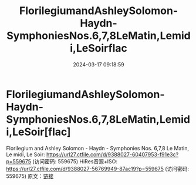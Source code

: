 ﻿---
title: FlorilegiumandAshleySolomon-Haydn-SymphoniesNos.6,7,8LeMatin,Lemidi,LeSoirflac
date: 2024-03-17 09:18:59
categories: 古典音乐、新世纪、纯音雅乐
tags: 纯音雅乐
---
# FlorilegiumandAshleySolomon-Haydn-SymphoniesNos.6,7,8LeMatin,Lemidi,LeSoir[flac]

Florilegium and Ashley Solomon - Haydn -
Symphonies Nos. 6,7,8 Le Matin, Le midi, Le Soir: https://url27.ctfile.com/d/9388027-60407953-f91e3c?p=559675
(访问密码: 559675)
HiRes音源+ISO: https://url27.ctfile.com/d/9388027-56769949-87ac19?p=559675
(访问密码: 559675)
原文：[链接](https://blog.sina.com.cn/s/blog_1647c7e76010314rb.html)